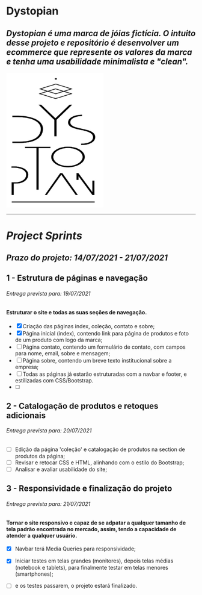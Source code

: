# Dystopian 

## _Dystopian é uma marca de jóias fictícia. O intuito desse projeto e repositório é desenvolver um ecommerce que represente os valores da marca e tenha uma usabilidade minimalista e "clean"._



<img src="logo04.jpg" alt="Alt text" style="zoom:35%;" />

<hr>

# *Project Sprints*

## _Prazo do projeto: 14/07/2021 - 21/07/2021_

## 1 - Estrutura de páginas e navegação

###### *Entrega prevista para: 19/07/2021*

#### Estruturar o site e todas as suas seções de navegação.

- [x] Criação das páginas index, coleção, contato e sobre;
- [x] Página inicial (index), contendo link para página de produtos e foto de um produto com logo da marca;
- [ ] Página contato, contendo um formulário de contato, com campos para nome, email, sobre e mensagem;
- [ ] Página sobre, contendo um breve texto institucional sobre a empresa;
- [ ] Todas as páginas já estarão estruturadas com a navbar e footer, e estilizadas com CSS/Bootstrap.
- [ ] 

## 2 - Catalogação de produtos e retoques adicionais

###### *Entrega prevista para: 20/07/2021*

- [ ] Edição da página 'coleção' e catalogação de produtos na section de produtos da página;
- [ ] Revisar e retocar CSS e HTML, alinhando com o estilo do Bootstrap;
- [ ] Analisar e avaliar usabilidade do site;

##  3 - Responsividade e finalização do projeto

###### *Entrega prevista para: 21/07/2021*

#### Tornar o site responsivo e capaz de se adpatar a qualquer tamanho de tela padrão encontrada no mercado, assim, tendo a capacidade de atender a qualquer usuário.

- [x] Navbar terá Media Queries para responsividade;
- [x] Iniciar testes em telas grandes (monitores), depois telas médias (notebook e tablets), para finalmente testar em telas menores (smartphones);
- [ ] e os testes passarem, o projeto estará finalizado.







